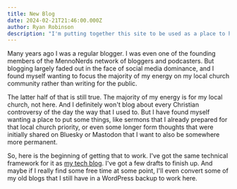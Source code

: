 ```yaml
---
title: New Blog
date: 2024-02-21T21:46:00.000Z
author: Ryan Robinson
description: "I'm putting together this site to be used as a place to hold some infrequent theology and adjacent writing."
---
```


Many years ago I was a regular blogger. I was even one of the founding members of the MennoNerds network of bloggers and podcasters. But blogging largely faded out in the face of social media dominance, and I found myself wanting to focus the majority of my energy on my local church community rather than writing for the public.

The latter half of that is still true. The majority of my energy is for my local church, not here. And I definitely won't blog about every Christian controversy of the day the way that I used to. But I have found myself wanting a place to put some things, like sermons that I already prepared for that local church priority, or even some longer form thoughts that were initially shared on Bluesky or Mastodon that I want to also be somewhere more permanent.

So, here is the beginning of getting that to work. I've got the same technical framework for it as [my tech blog](https://tech.ryanrobinson.ca). I've got a few drafts to finish up. And maybe if I really find some free time at some point, I'll even convert some of my old blogs that I still have in a WordPress backup to work here.
